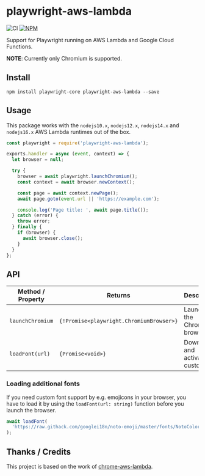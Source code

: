 # playwright-aws-lambda

![CI](https://github.com/JupiterOne/playwright-aws-lambda/workflows/CI/badge.svg)
[![NPM](https://img.shields.io/npm/v/playwright-aws-lambda)](https://www.npmjs.com/package/playwright-aws-lambda)

Support for Playwright running on AWS Lambda and Google Cloud Functions.

**NOTE**: Currently only Chromium is supported.

## Install

```shell
npm install playwright-core playwright-aws-lambda --save
```

## Usage

This package works with the `nodejs10.x`, `nodejs12.x`, `nodejs14.x` and `nodejs16.x` AWS Lambda runtimes
out of the box.

```javascript
const playwright = require('playwright-aws-lambda');

exports.handler = async (event, context) => {
  let browser = null;

  try {
    browser = await playwright.launchChromium();
    const context = await browser.newContext();

    const page = await context.newPage();
    await page.goto(event.url || 'https://example.com');

    console.log('Page title: ', await page.title());
  } catch (error) {
    throw error;
  } finally {
    if (browser) {
      await browser.close();
    }
  }
};
```

## API

| Method / Property | Returns                                  | Description                           |
| ----------------- | ---------------------------------------- | ------------------------------------- |
| `launchChromium`  | `{!Promise<playwright.ChromiumBrowser>}` | Launches the Chromium browser.        |
| `loadFont(url)`   | `{Promise<void>}`                        | Downloads and activates a custom font |

### Loading additional fonts

If you need custom font support by e.g. emojicons in your browser, you have to
load it by using the `loadFont(url: string)` function before you launch the
browser.

```js
await loadFont(
  'https://raw.githack.com/googlei18n/noto-emoji/master/fonts/NotoColorEmoji.ttf'
);
```

## Thanks / Credits

This project is based on the work of
[chrome-aws-lambda](https://github.com/alixaxel/chrome-aws-lambda).
